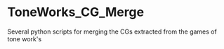 # ToneWorks_CG_Merge
Several python scripts for merging the CGs extracted from the games of tone work's
